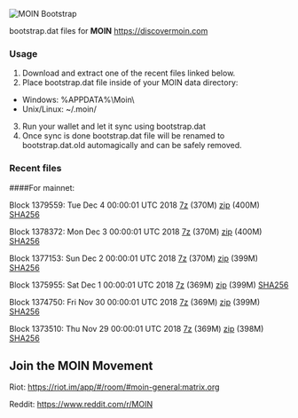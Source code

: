 ![MOIN Bootstrap](https://i.imgur.com/KjM1jMp.jpg)

bootstrap.dat files for **MOIN** https://discovermoin.com

### Usage

1. Download and extract one of the recent files linked below.
2. Place bootstrap.dat file inside of your MOIN data directory:
 - Windows: %APPDATA%\Moin\
 - Unix/Linux: ~/.moin/
3. Run your wallet and let it sync using bootstrap.dat
4. Once sync is done bootstrap.dat file will be renamed to bootstrap.dat.old automagically and can be safely removed.


### Recent files

####For mainnet:

Block 1379559: Tue Dec  4 00:00:01 UTC 2018 [7z](https://transfer.sh/11XFcN/bootstrap.dat.20181204.7z) (370M) [zip](https://transfer.sh/HnMQR/bootstrap.dat.20181204.zip) (400M) [SHA256](https://transfer.sh/3f7P0/sha256.txt)

Block 1378372: Mon Dec  3 00:00:01 UTC 2018 [7z](https://transfer.sh/aqvy5/bootstrap.dat.20181203.7z) (370M) [zip](https://transfer.sh/XIHtw/bootstrap.dat.20181203.zip) (400M) [SHA256](https://transfer.sh/hJvrb/sha256.txt)

Block 1377153: Sun Dec  2 00:00:01 UTC 2018 [7z](https://transfer.sh/d5vsT/bootstrap.dat.20181202.7z) (370M) [zip](https://transfer.sh/EBUE5/bootstrap.dat.20181202.zip) (399M) [SHA256](https://transfer.sh/F602b/sha256.txt)

Block 1375955: Sat Dec  1 00:00:01 UTC 2018 [7z](https://transfer.sh/qFROk/bootstrap.dat.20181201.7z) (369M) [zip](https://transfer.sh/Wh0D6/bootstrap.dat.20181201.zip) (399M) [SHA256](https://transfer.sh/Irwxx/sha256.txt)

Block 1374750: Fri Nov 30 00:00:01 UTC 2018 [7z](https://transfer.sh/eSnmr/bootstrap.dat.20181130.7z) (369M) [zip](https://transfer.sh/Ih99R/bootstrap.dat.20181130.zip) (399M) [SHA256](https://transfer.sh/MQI4w/sha256.txt)

Block 1373510: Thu Nov 29 00:00:01 UTC 2018 [7z](https://transfer.sh/AP28N/bootstrap.dat.20181129.7z) (369M) [zip](https://transfer.sh/jTNsd/bootstrap.dat.20181129.zip) (398M) [SHA256](https://transfer.sh/tWTqH/sha256.txt)

## Join the MOIN Movement

Riot: https://riot.im/app/#/room/#moin-general:matrix.org

Reddit: https://www.reddit.com/r/MOIN
